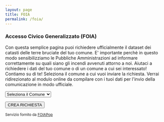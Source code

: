 ```yaml
---
layout: page
title: FOIA
permalink: /foia/
---
```


### Accesso Civico Generalizzato (FOIA)

Con questa semplice pagina puoi richiedere ufficialmente il dataset dei catasti delle terre bruciate del tuo comune. E' importante perchè in questo modo sensibilizziamo le Pubbliche Amministrazioni ad informare correttamente su quali siano gli incendi avvenuti attorno a noi. Aiutaci a richiedere i dati del tuo comune o di un comune a cui sei interessato! Contiamo su di te!
Seleziona il comune a cui vuoi inviare la richiesta. Verrai ridirezionato al modulo online da compilare con i tuoi dati per l'invio della comunicazione in modo ufficiale.

<form>
<select name="ipa">
<option selected>Seleziona il Comune</option>
{% for member in site.data.ipa %}
<option value="{{member.cf}}">
{{ member.comune }}
</option>
{% endfor %}
</select>
</form>


<a class="foia " target="_blank" id="foia" href="">
<button type="button" class="btn btn-primary">CREA RICHIESTA</button>
</a>

<small>Servizio fornito da <a href="http://www.foiapop.it" target="_blank"> FOIAPop</a></small>

<script src="//code.jquery.com/jquery-1.12.3.js"></script>

<script defer="defer">
$('select').on('change', function() {
  href = 'http://www.foiapop.it/api/accesso-civico-generalizzato?cf=&richiesta=%281%29+La+pubblicazione+dell%E2%80%99elenco+e+delle+relative+perimetrazioni+dei+soprassuoli+gi%C3%A0+percorsi+dal+fuoco+nell%27ultimo+quinquennio+come+previsti+dall%E2%80%99art+10+comma+2+della+Legge+353%2F2000%3B+%282%29+La+relativa+pubblicazione+in+albo+pretorio+comunale+se+non+gi%C3%A0+fatto%3B+%283%29+La+pubblicazione+in+amministrazione+trasparente+nella+sezione+Amministrazione+Trasparente%2FPianificazione+e+Governo+del+Territorio+se+non+gi%C3%A0+fatto+e+dopo+aver+adempiuto+alla+pubblicazione+in+albo+pretorio%2C+se+non+gi%C3%A0+effettuata%2C+ritenendo+l%27adempimento+un+atto+di+governo+del+territorio+di+cui+all%E2%80%99art.+39+comma+1+del+D.+Lgs.+33%2F2012'
  newhref = href.replace('cf=','cf='+ this.value);
$('.foia').attr('href', newhref);
})
</script>